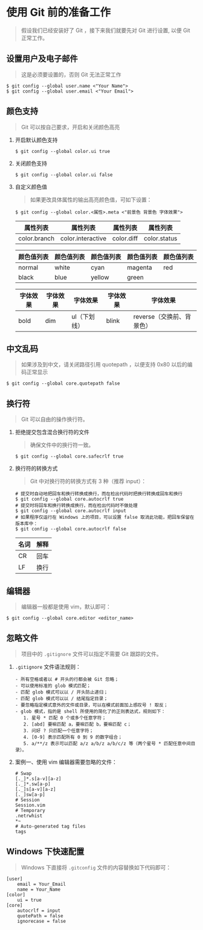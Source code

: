 # 使用 Git 前的准备工作

> 假设我们已经安装好了 Git ，接下来我们就要先对 Git 进行设置, 以便 Git 正常工作。

## 设置用户及电子邮件

> 这是必须要设置的，否则 Git 无法正常工作

```shell
$ git config --global user.name <"Your Name">
$ git config --global user.email <"Your Email">
```

## 颜色支持

> Git 可以按自己要求，开启和关闭颜色高亮

1. 开启默认颜色支持

   ```shell
   $ git config --global color.ui true
   ```

2. 关闭颜色支持

   ```shell
   $ git config --global color.ui false
   ```

3. 自定义颜色值

   > 如果更改具体属性的输出高亮颜色值，可如下设置：

   ```shell
   $ git config --global color.<属性>.meta <"前景色 背景色 字体效果">
   ```

   | 属性列表     | 属性列表          | 属性列表   | 属性列表     |
   | ------------ | ----------------- | ---------- | ------------ |
   | color.branch | color.interactive | color.diff | color.status |

   | 颜色值列表 | 颜色值列表 | 颜色值列表 | 颜色值列表 | 颜色值列表 |
   | ---------- | ---------- | ---------- | ---------- | ---------- |
   | normal     | white      | cyan       | magenta    | red        |
   | black      | blue       | yellow     | green      |

   | 字体效果 | 字体效果 | 字体效果     | 字体效果 | 字体效果                  |
   | -------- | -------- | ------------ | -------- | ------------------------- |
   | bold     | dim      | ul（下划线） | blink    | reverse（交换前、背景色） |

## 中文乱码

> 如果涉及到中文，请关闭路径引用 quotepath ，以便支持 0x80 以后的编码正常显示

```shell
$ git config --global core.quotepath false
```

## 换行符

> Git 可以自由的操作换行符。

1. 拒绝提交包含混合换行符的文件

   > 确保文件中的换行符一致。

   ```shell
   $ git config --global core.safecrlf true
   ```

2. 换行符的转换方式

   > Git 中对换行符的转换方式有 3 种（推荐 input）：

   ```shell
   # 提交时自动地把回车和换行转换成换行，而在检出代码时把换行转换成回车和换行
   $ git config --global core.autocrlf true
   # 提交时将回车和换行转换成换行，而在检出代码时不做处理
   $ git config --global core.autocrlf input
   # 如果程序仅运行在 Windows 上的项目，可以设置 false 取消此功能，把回车保留在版本库中：
   $ git config --global core.autocrlf false
   ```

   | 名词 | 解释 |
   | ---- | ---- |
   | CR   | 回车 |
   | LF   | 换行 |

## 编辑器

> 编辑器一般都是使用 vim，默认即可：

```shell
$ git config --global core.editor <editor_name>
```

## 忽略文件

> 项目中的 `.gitignore` 文件可以指定不需要 Git 跟踪的文件。

1. `.gitignore` 文件语法规则：

   ```text
   - 所有空格或者以 # 开头的行都会被 Git 忽略；
   - 可以使用标准的 glob 模式匹配；
   - 匹配 glob 模式可以以 / 开头防止递归；
   - 匹配 glob 模式可以以 / 结尾指定目录；
   - 要忽略指定模式意外的文件或目录，可以在模式前面加上感叹号 ! 取反；
   - glob 模式，指的是 shell 所使用的简化了的正则表达式，规则如下：
      1. 星号 * 匹配 0 个或多个任意字符；
      2. [abd] 要嘛匹配 a，要嘛匹配 b，要嘛匹配 c；
      3. 问好 ? 只匹配一个任意字符；
      4. [0-9] 表示匹配所有 0 到 9 的数字组合；
      5. a/**/z 表示可以匹配 a/z a/b/z a/b/c/z 等（两个星号 * 匹配任意中间目录）。
   ```

2. 案例一、使用 vim 编辑器需要忽略的文件：

   ```shell
   # Swap
   [._]*.s[a-v][a-z]
   [._]*.sw[a-p]
   [._]s[a-v][a-z]
   [._]sw[a-p]
   # Session
   Session.vim
   # Temporary
   .netrwhist
   *~
   # Auto-generated tag files
   tags
   ```

## Windows 下快速配置

> Windows 下直接将 `.gitconfig` 文件的内容替换如下代码即可：

```shell
[user]
	email = Your_Email
	name = Your_Name
[color]
    ui = true
[core]
    autocrlf = input
    quotePath = false
    ignorecase = false
```
